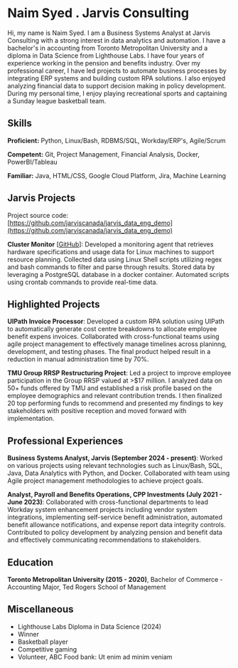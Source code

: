 # Naim Syed . Jarvis Consulting

Hi, my name is Naim Syed. I am a Business Systems Analyst at Jarvis Consulting with a strong interest in data analytics and automation. I have a bachelor's in accounting from Toronto Metropolitan University and a diploma in Data Science from Lighthouse Labs. I have four years of experience working in the pension and benefits industry. Over my professional career, I have led projects to automate business processes by integrating ERP systems and building custom RPA solutions. I also enjoyed analyzing financial data to support decision making in policy development. During my personal time, I enjoy playing recreational sports and captaining a Sunday league basketball team.

## Skills

**Proficient:** Python, Linux/Bash, RDBMS/SQL, Workday/ERP's, Agile/Scrum

**Competent:** Git, Project Management, Financial Analysis, Docker, PowerBI/Tableau

**Familiar:** Java, HTML/CSS, Google Cloud Platform, Jira, Machine Learning

## Jarvis Projects

Project source code: [https://github.com/jarviscanada/jarvis_data_eng_demo](https://github.com/jarviscanada/jarvis_data_eng_demo)


**Cluster Monitor** [[GitHub](https://github.com/jarviscanada/jarvis_data_eng_demo/tree/master/linux_sql)]: Developed a monitoring agent that retrieves hardware specifications and usage data for Linux machines to support resource planning. Collected data using Linux Shell scripts utilizing regex and bash commands to filter and parse through results. Stored data by leveraging a PostgreSQL database in a docker container. Automated scripts using crontab commands to provide real-time data.


## Highlighted Projects
**UIPath Invoice Processor**: Developed a custom RPA solution using UIPath to automatically generate cost centre breakdowns to allocate employee benefit expens invoices. Collaborated with cross-functional teams using agile project management to effectively manage timelines across planinng, development, and testing phases. The final product helped result in a reduction in manual administration time by 70%.

**TMU Group RRSP Restructuring Project**: Led a project to improve employee participation in the Group RRSP valued at >$17 million. I analyzed data on 50+ funds offered by TMU and established a risk profile based on the employee demographics and relevant contribution trends. I then finalized 20 top performing funds to recommend and presented my findings to key stakeholders with positive reception and moved forward with implementation.


## Professional Experiences

**Business Systems Analyst, Jarvis (September 2024 - present)**: Worked on various projects using relevant technologies such as Linux/Bash, SQL, Java, Data Analytics with Python, and Docker. Collaborated with team using Agile project management methodologies to achieve project goals.

**Analyst, Payroll and Benefits Operations, CPP Investments (July 2021 - June 2023)**: Collaborated with cross-functional departments to lead Workday system enhancement projects including vendor system integrations, implementing self-service benefit administration, automated benefit allowance notifications, and expense report data integrity controls. Contributed to policy development by analyzing pension and benefit data and effectively communicating recommendations to stakeholders.


## Education
**Toronto Metropolitan University (2015 - 2020)**, Bachelor of Commerce - Accounting Major, Ted Rogers School of Management


## Miscellaneous
- Lighthouse Labs Diploma in Data Science (2024)
- Winner
- Basketball player
- Competitive gaming
- Volunteer, ABC Food bank: Ut enim ad minim veniam